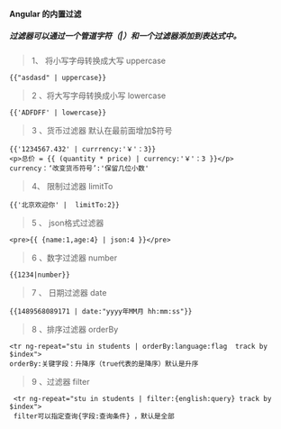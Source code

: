 #### Angular  的内置过滤
##### 过滤器可以通过一个管道字符（|）和一个过滤器添加到表达式中。
> 1、 将小写字母转换成大写   uppercase
```
{{"asdasd" | uppercase}}
```
> 2 、将大写字母转换成小写    lowercase
```
{{'ADFDFF' | lowercase}}
```
> 3 、货币过滤器  默认在最前面增加$符号  
```
{{'1234567.432' | currrency:'￥'：3}}
<p>总价 = {{ (quantity * price) | currency:'￥'：3 }}</p>
currency：‘改变货币符号’:'保留几位小数'
```
> 4、 限制过滤器    limitTo
```
{{'北京欢迎你' |  limitTo:2}}
```
> 5 、 json格式过滤器
```
<pre>{{ {name:1,age:4} | json:4 }}</pre>
```
>6 、数字过滤器   number 
```
{{1234|number}}
```
> 7 、 日期过滤器   date
```
{{1489568089171 | date:"yyyy年MM月 hh:mm:ss"}}
```
> 8 、排序过滤器  orderBy
```
<tr ng-repeat="stu in students | orderBy:language:flag  track by $index">
orderBy:关键字段：升降序（true代表的是降序）默认是升序
```
> 9 、过滤器     filter
```
 <tr ng-repeat="stu in students | filter:{english:query} track by $index">
 filter可以指定查询{字段:查询条件} ，默认是全部
```